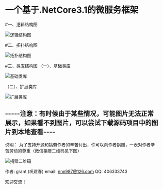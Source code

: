 # 一个基于.NetCore3.1的微服务框架

#一、逻辑结构图

![逻辑结构图](https://github.com/grantgonggithub/GMS/blob/master/level.png)

#二、拓扑结构图

![拓扑结构图](https://github.com/grantgonggithub/GMS/blob/master/inter_new.png)

#三、类库结构图
  （一）、基础类库
  
![基础类库](https://github.com/grantgonggithub/GMS/blob/master/class.png)

（二）、扩展类库

![扩展类库](https://github.com/grantgonggithub/GMS/blob/master/class_ext.png)

## -----注意：有时候由于某些情况，可能图片无法正常展示，如果看不到图片，可以尝试下载源码项目中的图片到本地查看----

说明：   为了支持开源和犒劳作者的辛苦付出，你可以向作者捐赠，一表对作者辛苦劳动的尊重（微信捐赠二维码见下图）

![捐赠二维码](https://github.com/grantgonggithub/CRM/blob/master/qrcode.png?raw=true)


作者:     grant (巩建春)
email:   nnn987@126.com
QQ:      406333743


欢迎交流！
